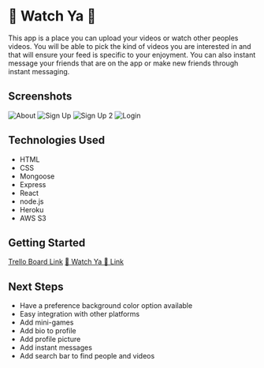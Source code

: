 # 🤫  Watch Ya 🤭

This app is a place you can upload your videos or watch other peoples videos. You will be able to pick the kind of videos you are interested in and that will ensure your feed is specific to your enjoyment. You can also instant message your friends that are on the app or make new friends through instant messaging. 

## Screenshots

![About](https://i.imgur.com/Ge9rJyQ.png)
![Sign Up](https://i.imgur.com/FnES4X5.png)
![Sign Up 2](https://i.imgur.com/N12Q0SI.png)
![Login](https://i.imgur.com/QJwr6xG.png)

## Technologies Used 

* HTML
* CSS
* Mongoose
* Express
* React
* node.js
* Heroku
* AWS S3

## Getting Started
[Trello Board Link](https://trello.com/b/icVXsHZF/%F0%9F%A4%AB-watch-yo-%F0%9F%A4%AD)
[🤫  Watch Ya 🤭 Link](https://shhh-watch-ya-videos.herokuapp.com/)

## Next Steps

* Have a preference background color option available
* Easy integration with other platforms
* Add mini-games
* Add bio to profile
* Add profile picture
* Add instant messages
* Add search bar to find people and videos
